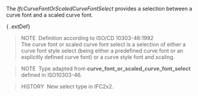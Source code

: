 ﻿The _IfcCurveFontOrScaledCurveFontSelect_ provides a selection between a curve font and a scaled curve font.

{ .extDef}
> NOTE&nbsp; Definition according to ISO/CD 10303-46:1992  
> The curve font or scaled curve font select is a selection of either a curve font style select (being either a predefined curve font or an explicitly defined curve font) or a curve style font and scaling.

> NOTE&nbsp; Type adapted from **curve_font_or_scaled_curve_font_select** defined in ISO10303-46.

> HISTORY&nbsp; New select type in IFC2x2.